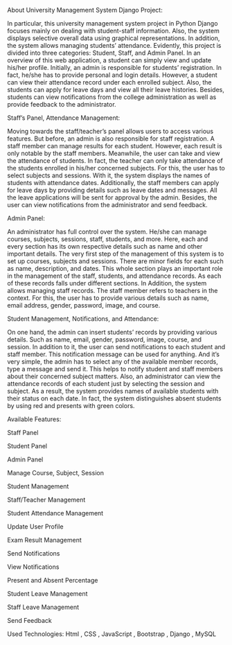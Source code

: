 About University Management System Django Project:

In particular, this university management system project in Python Django focuses mainly on dealing with student-staff information. Also, the system displays selective overall data using graphical representations. In addition, the system allows managing students’ attendance. Evidently, this project is divided into three categories: Student, Staff, and Admin Panel. In an overview of this web application, a student can simply view and update his/her profile. Initially, an admin is responsible for students’ registration. In fact, he/she has to provide personal and login details. However, a student can view their attendance record under each enrolled subject. Also, the students can apply for leave days and view all their leave histories. Besides, students can view notifications from the college administration as well as provide feedback to the administrator.

Staff’s Panel, Attendance Management:

Moving towards the staff/teacher’s panel allows users to access various features. But before, an admin is also responsible for staff registration. A staff member can manage results for each student. However, each result is only notable by the staff members. Meanwhile, the user can take and view the attendance of students. In fact, the teacher can only take attendance of the students enrolled in his/her concerned subjects. For this, the user has to select subjects and sessions. With it, the system displays the names of students with attendance dates. Additionally, the staff members can apply for leave days by providing details such as leave dates and messages. All the leave applications will be sent for approval by the admin. Besides, the user can view notifications from the administrator and send feedback.

Admin Panel:

An administrator has full control over the system. He/she can manage courses, subjects, sessions, staff, students, and more. Here, each and every section has its own respective details such as name and other important details. The very first step of the management of this system is to set up courses, subjects and sessions. There are minor fields for each such as name, description, and dates. This whole section plays an important role in the management of the staff, students, and attendance records. As each of these records falls under different sections. In Addition, the system allows managing staff records. The staff member refers to teachers in the context. For this, the user has to provide various details such as name, email address, gender, password, image, and course.

Student Management, Notifications, and Attendance:

On one hand, the admin can insert students’ records by providing various details. Such as name, email, gender, password, image, course, and session. In addition to it, the user can send notifications to each student and staff member. This notification message can be used for anything. And it’s very simple, the admin has to select any of the available member records, type a message and send it. This helps to notify student and staff members about their concerned subject matters. Also, an administrator can view the attendance records of each student just by selecting the session and subject. As a result, the system provides names of available students with their status on each date. In fact, the system distinguishes absent students by using red and presents with green colors.

Available Features:

Staff Panel

Student Panel

Admin Panel

Manage Course, Subject, Session

Student Management

Staff/Teacher Management

Student Attendance Management

Update User Profile

Exam Result Management

Send Notifications

View Notifications


Present and Absent Percentage

Student Leave Management

Staff Leave Management

Send Feedback

Used Technologies:
Html , CSS , JavaScript , Bootstrap , Django , MySQL
